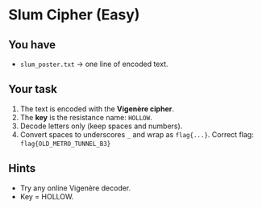 # Slum Cipher (Easy)

## You have
- `slum_poster.txt` → one line of encoded text.

## Your task
1) The text is encoded with the **Vigenère cipher**.
2) The **key** is the resistance name: `HOLLOW`.
3) Decode letters only (keep spaces and numbers).
4) Convert spaces to underscores `_` and wrap as `flag{...}`.
   Correct flag: `flag{OLD_METRO_TUNNEL_B3}`

## Hints
- Try any online Vigenère decoder.
- Key = HOLLOW.
